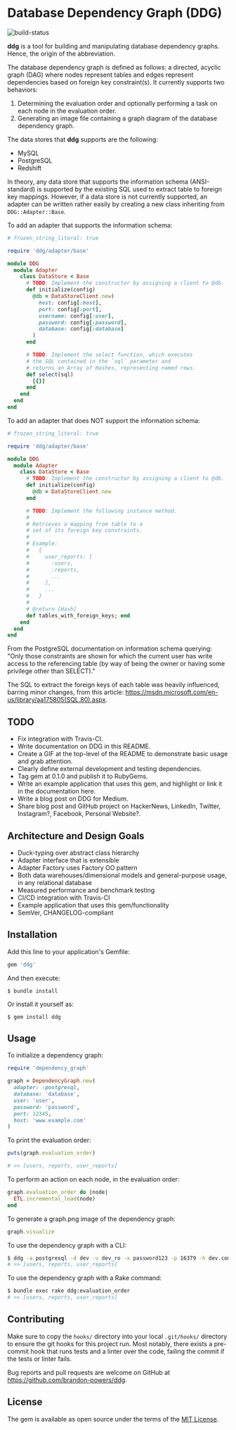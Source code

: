 # Database Dependency Graph (DDG)

![build-status](https://travis-ci.com/brandon-powers/ddg.svg?token=K9gDMpa56TyPTDdHanqY&branch=master)

**ddg** is a tool for building and manipulating database dependency graphs. Hence, the origin of the abbreviation.

The database dependency graph is defined as follows: a directed, acyclic graph (DAG) where nodes represent tables and edges represent dependencies based on foreign key constraint(s). It currently supports two behaviors:
1. Determining the evaluation order and optionally performing a task on each node in the evaluation order.
2. Generating an image file containing a graph diagram of the database dependency graph.

The data stores that **ddg** supports are the following:
- MySQL
- PostgreSQL
- Redshift

In theory, any data store that supports the information schema (ANSI-standard) is supported by the existing SQL used to extract table to foreign key mappings. However, if a data store is not currently supported, an adapter can be written rather easily by creating a new class inheriting from `DDG::Adapter::Base`.

To add an adapter that supports the information schema:

```ruby
# frozen_string_literal: true

require 'ddg/adapter/base'

module DDG
  module Adapter
    class DataStore < Base
      # TODO: Implement the constructor by assigning a client to @db.
      def initialize(config)
        @db = DataStoreClient.new(
          host: config[:host],
          port: config[:port],
          username: config[:user],
          password: config[:password],
          database: config[:database]
        )
      end

      # TODO: Implement the select function, which executes
      # the SQL contained in the `sql` parameter and
      # returns an Array of Hashes, representing named rows.
      def select(sql)
        [{}]
      end
    end
  end
end
```

To add an adapter that does NOT support the information schema:

```ruby
# frozen_string_literal: true

require 'ddg/adapter/base'

module DDG
  module Adapter
    class DataStore < Base
      # TODO: Implement the constructor by assigning a client to @db.
      def initialize(config)
        @db = DataStoreClient.new
      end

      # TODO: Implement the following instance method.
      #
      # Retrieves a mapping from table to a
      # set of its foreign key constraints.
      #
      # Example:
      #   {
      #     user_reports: [
      #       :users,
      #       :reports,
      #       ...
      #     ],
      #     ...
      #   }
      #
      # @return [Hash]
      def tables_with_foreign_keys; end
    end
  end
end
```

From the PostgreSQL documentation on information schema querying: "Only those constraints are shown for which the current user has write access to the referencing table (by way of being the owner or having some privilege other than SELECT)."

The SQL to extract the foreign keys of each table was heavily influenced, barring minor changes, from this article: https://msdn.microsoft.com/en-us/library/aa175805(SQL.80).aspx.

## TODO
  - Fix integration with Travis-CI.
  - Write documentation on DDG in this README.
  - Create a GIF at the top-level of the README to demonstrate basic usage and grab attention.
  - Clearly define external development and testing dependencies.
  - Tag gem at 0.1.0 and publish it to RubyGems.
  - Write an example application that uses this gem, and highlight or link it in the documentation here.
  - Write a blog post on DDG for Medium.
  - Share blog post and GitHub project on HackerNews, LinkedIn, Twitter, Instagram?, Facebook, Personal Website?.

## Architecture and Design Goals
  - Duck-typing over abstract class hierarchy
  - Adapter interface that is extensible
  - Adapter Factory uses Factory OO pattern
  - Both data warehouses/dimensional models and general-purpose usage, in any relational database
  - Measured performance and benchmark testing
  - CI/CD integration with Travis-CI
  - Example application that uses this gem/functionality
  - SemVer, CHANGELOG-compliant

## Installation

Add this line to your application's Gemfile:

```ruby
gem 'ddg'
```

And then execute:

    $ bundle install

Or install it yourself as:

    $ gem install ddg


## Usage

To initialize a dependency graph:

```ruby
require 'dependency_graph'

graph = DependencyGraph.new(
  adapter: :postgresql,
  database: 'database',
  user: 'user',
  password: 'password',
  port: 12345,
  host: 'www.example.com'
)
```

To print the evaluation order:

```ruby
puts(graph.evaluation_order)

# >> [users, reports, user_reports]
```

To perform an action on each node, in the evaluation order:

```ruby
graph.evaluation_order do |node|
  ETL.incremental_load(node)
end
```

To generate a graph.png image of the dependency graph:

```ruby
graph.visualize
```

To use the dependency graph with a CLI:

```sh
$ ddg -a postgresql -d dev -u dev_ro -x password123 -p 16379 -h dev.com --evaluation-order
# >> [users, reports, user_reports]
```

To use the dependency graph with a Rake command:

```sh
$ bundle exec rake ddg:evaluation_order
# >> [users, reports, user_reports]
```

## Contributing

Make sure to copy the `hooks/` directory into your local `.git/hooks/` directory to ensure the git hooks for this project run. Most notably, there exists a pre-commit hook that runs tests and a linter over the code, failing the commit if the tests or linter fails.

Bug reports and pull requests are welcome on GitHub at https://github.com/brandon-powers/ddg.

## License

The gem is available as open source under the terms of the [MIT License](https://opensource.org/licenses/MIT).

